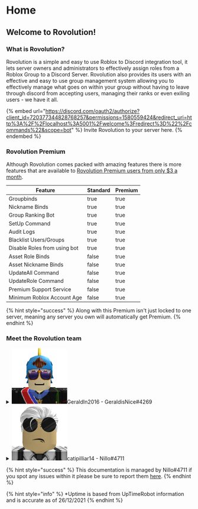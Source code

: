 # Home

## Welcome to Rovolution!

### What is Rovolution?

Rovolution is a simple and easy to use Roblox to Discord integration tool, it lets server owners and administrators to effectively assign roles from a Roblox Group to a Discord Server. Rovolution also provides its users with an effective and easy to use group management system allowing you to effectively manage what goes on within your group without having to leave through discord from accepting users, managing their ranks or even exiling users - we have it all.&#x20;

{% embed url="https://discord.com/oauth2/authorize?client_id=720377344828768257&permissions=1580559424&redirect_uri=http%3A%2F%2Flocalhost%3A5001%2Fwelcome%3Fredirect%3D%22%2Fcommands%22&scope=bot" %}
Invite Rovolution to your server here.
{% endembed %}

### Rovolution Premium

Although Rovolution comes packed with amazing features there is more features that are available to [Rovolution Premium users from only $3 a month](https://www.rovolution.me/premium).

<table><thead><tr><th>Feature</th><th data-type="checkbox">Standard</th><th data-type="checkbox">Premium</th></tr></thead><tbody><tr><td>Groupbinds</td><td>true</td><td>true</td></tr><tr><td>Nickname Binds</td><td>true</td><td>true</td></tr><tr><td>Group Ranking Bot</td><td>true</td><td>true</td></tr><tr><td>SetUp Command</td><td>true</td><td>true</td></tr><tr><td>Audit Logs</td><td>true</td><td>true</td></tr><tr><td>Blacklist Users/Groups </td><td>true</td><td>true</td></tr><tr><td>Disable Roles from using bot</td><td>true</td><td>true</td></tr><tr><td>Asset Role Binds</td><td>false</td><td>true</td></tr><tr><td>Asset Nickname Binds</td><td>false</td><td>true</td></tr><tr><td>UpdateAll Command</td><td>false</td><td>true</td></tr><tr><td>UpdateRole Command</td><td>false</td><td>true</td></tr><tr><td>Premium Support Service</td><td>false</td><td>true</td></tr><tr><td>Minimum Roblox Account Age</td><td>false</td><td>true</td></tr></tbody></table>

{% hint style="success" %}
Along with this Premium isn't just locked to one server, meaning any server you own will automatically get Premium.
{% endhint %}

### Meet the Rovolution team

<details>

<summary><img src=".gitbook/assets/Png (37).png" alt="" data-size="line">GeraldIn2016 - GeraldisNice#4269</summary>

GeraldIn2016 role within Rovolution is the founder and creator of Rovolution he is the very reason Rovolution is able to bring together over 18k Roblox users.

</details>

<details>

<summary><img src=".gitbook/assets/Png (38).png" alt="" data-size="line">catipilliar14 - Nillo#4711</summary>

catipilliar14 is the driving force of Rovolution behind the scenes and in the public face, he oversees customer relationships & experience within Rovolution allowing for any issues to be resolved quickly and resourcefully.&#x20;

</details>

{% hint style="success" %}
This documentation is managed by Nillo#4711 if you spot any issues within it please be sure to report them [here](https://discord.com/invite/2bMg4evVWz).
{% endhint %}

{% hint style="info" %}
\*Uptime is based from UpTimeRobot information and is accurate as of 26/12/2021
{% endhint %}

